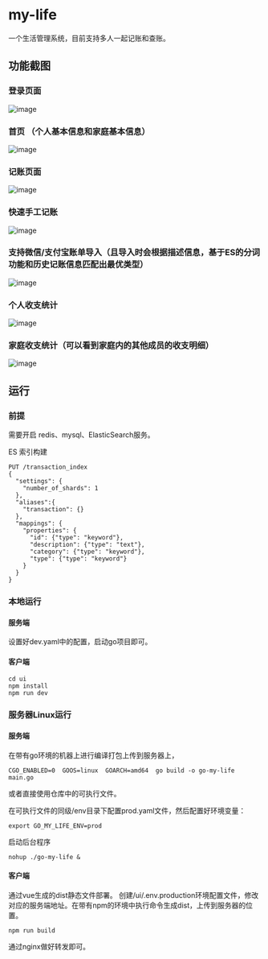 # my-life
一个生活管理系统，目前支持多人一起记账和查账。
## 功能截图
### 登录页面
![image](https://github.com/here-tunan/my-life/assets/40956738/ead55814-d91f-49aa-a759-a88e7776f81a)

### 首页 （个人基本信息和家庭基本信息）
![image](https://github.com/here-tunan/my-life/assets/40956738/d5caa1fa-76e9-4c19-b8b6-9a0d07f50c45)

### 记账页面
![image](https://github.com/here-tunan/my-life/assets/40956738/3df447ab-33e8-4e3b-b775-fdc8a03858e2)

### 快速手工记账
![image](https://github.com/here-tunan/my-life/assets/40956738/e399307b-e31b-443f-bf80-bb6efcc133bf)

### 支持微信/支付宝账单导入（且导入时会根据描述信息，基于ES的分词功能和历史记账信息匹配出最优类型）
![image](https://github.com/here-tunan/my-life/assets/40956738/6e9b891c-03ee-4bfb-9d85-7e6f7552cfb3)

### 个人收支统计
![image](https://github.com/here-tunan/my-life/assets/40956738/d0a0cc80-eadc-4227-8bb9-b34ba27a27bb)

### 家庭收支统计（可以看到家庭内的其他成员的收支明细）
![image](https://github.com/here-tunan/my-life/assets/40956738/e3c28bef-d02a-474c-b9b1-da3c75a6dac4)

## 运行
### 前提
需要开启 redis、mysql、ElasticSearch服务。

ES 索引构建
```shell
PUT /transaction_index 
{
  "settings": {
    "number_of_shards": 1
  },
  "aliases":{
    "transaction": {}
  },
  "mappings": {
    "properties": {
      "id": {"type": "keyword"},
      "description": {"type": "text"},
      "category": {"type": "keyword"},
      "type": {"type": "keyword"}
    }
  }
}
```

### 本地运行
#### 服务端
设置好dev.yaml中的配置，启动go项目即可。
#### 客户端
```shell
cd ui
npm install
npm run dev
```

### 服务器Linux运行
#### 服务端
在带有go环境的机器上进行编译打包上传到服务器上，
```shell
CGO_ENABLED=0  GOOS=linux  GOARCH=amd64  go build -o go-my-life main.go
```
或者直接使用仓库中的可执行文件。

在可执行文件的同级/env目录下配置prod.yaml文件，然后配置好环境变量：
```shell
export GO_MY_LIFE_ENV=prod
```

启动后台程序
```shell
nohup ./go-my-life &
```

#### 客户端
通过vue生成的dist静态文件部署。 创建/ui/.env.production环境配置文件，修改对应的服务端地址。在带有npm的环境中执行命令生成dist，上传到服务器的位置。
```shell
npm run build
```
通过nginx做好转发即可。
